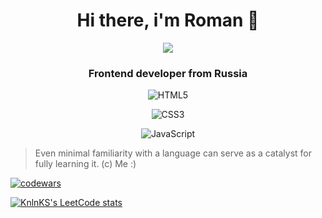<div align="center">
  <h1>  Hi there, i'm Roman 👋</h1>

[<img src="https://media4.giphy.com/media/zOvBKUUEERdNm/giphy.gif?cid=ecf05e47z6a7nsj4qk3gdesy8bz9rysh95e752g1jp7r87rq&amp;rid=giphy.gif&amp;ct=g">](https://media.giphy.com/media/zOvBKUUEERdNm/giphy.gif)
  
  <h3>Frontend developer from Russia</h3>

![HTML5](https://img.shields.io/badge/html5-%23E34F26.svg?style=for-the-badge&logo=html5&logoColor=white)

![CSS3](https://img.shields.io/badge/css3-%231572B6.svg?style=for-the-badge&logo=css3&logoColor=white)

![JavaScript](https://img.shields.io/badge/javascript-%23323330.svg?style=for-the-badge&logo=javascript&logoColor=%23F7DF1E)
</div>

>Even minimal familiarity with a language can serve as a catalyst for fully learning it. (c) Me :)

[![codewars](https://www.codewars.com/users/YoAsakura/badges/large)](https://www.codewars.com/users/YoAsakura) 

[![KnlnKS's LeetCode stats](https://leetcode-stats-six.vercel.app/api?username=YoAsakura&theme=dark)](https://github.com/YoAsakura/leetcode-stats)

<!--
**YoAsakura/YoAsakura** is a ✨ _special_ ✨ repository because its `README.md` (this file) appears on your GitHub profile.

Here are some ideas to get you started:

- 🔭 I’m currently working on ...
- 🌱 I’m currently learning ...
- 👯 I’m looking to collaborate on ...
- 🤔 I’m looking for help with ...
- 💬 Ask me about ...
- 📫 How to reach me: ...
- 😄 Pronouns: ...
- ⚡ Fun fact: ...
-->
